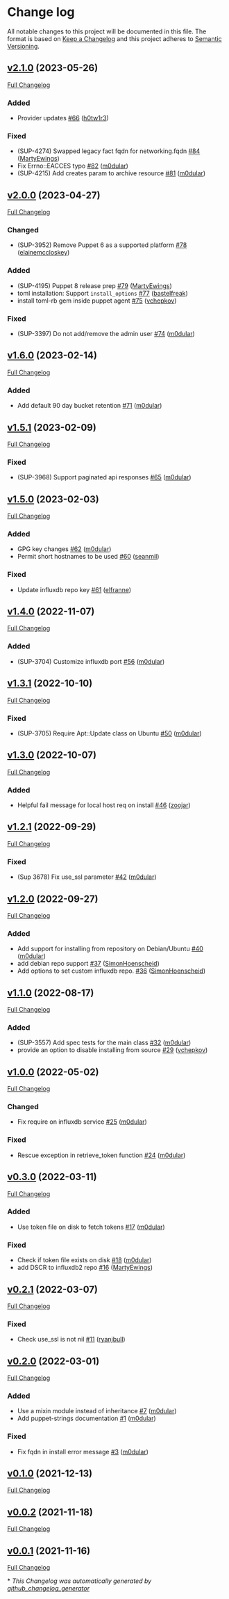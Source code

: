# Change log

All notable changes to this project will be documented in this file. The format is based on [Keep a Changelog](http://keepachangelog.com/en/1.0.0/) and this project adheres to [Semantic Versioning](http://semver.org).

## [v2.1.0](https://github.com/puppetlabs/influxdb/tree/v2.1.0) (2023-05-26)

[Full Changelog](https://github.com/puppetlabs/influxdb/compare/v2.0.0...v2.1.0)

### Added

- Provider updates [\#66](https://github.com/puppetlabs/influxdb/pull/66) ([h0tw1r3](https://github.com/h0tw1r3))

### Fixed

- \(SUP-4274\) Swapped legacy fact fqdn for networking.fqdn [\#84](https://github.com/puppetlabs/influxdb/pull/84) ([MartyEwings](https://github.com/MartyEwings))
- Fix Errno::EACCES typo [\#82](https://github.com/puppetlabs/influxdb/pull/82) ([m0dular](https://github.com/m0dular))
- \(SUP-4215\) Add creates param to archive resource [\#81](https://github.com/puppetlabs/influxdb/pull/81) ([m0dular](https://github.com/m0dular))

## [v2.0.0](https://github.com/puppetlabs/influxdb/tree/v2.0.0) (2023-04-27)

[Full Changelog](https://github.com/puppetlabs/influxdb/compare/v1.6.0...v2.0.0)

### Changed

- \(SUP-3952\) Remove Puppet 6 as a supported platform [\#78](https://github.com/puppetlabs/influxdb/pull/78) ([elainemccloskey](https://github.com/elainemccloskey))

### Added

- \(SUP-4195\) Puppet 8 release prep [\#79](https://github.com/puppetlabs/influxdb/pull/79) ([MartyEwings](https://github.com/MartyEwings))
- toml installation: Support `install_options` [\#77](https://github.com/puppetlabs/influxdb/pull/77) ([bastelfreak](https://github.com/bastelfreak))
- install toml-rb gem inside puppet agent [\#75](https://github.com/puppetlabs/influxdb/pull/75) ([vchepkov](https://github.com/vchepkov))

### Fixed

- \(SUP-3397\) Do not add/remove the admin user [\#74](https://github.com/puppetlabs/influxdb/pull/74) ([m0dular](https://github.com/m0dular))

## [v1.6.0](https://github.com/puppetlabs/influxdb/tree/v1.6.0) (2023-02-14)

[Full Changelog](https://github.com/puppetlabs/influxdb/compare/v1.5.1...v1.6.0)

### Added

- Add default 90 day bucket retention [\#71](https://github.com/puppetlabs/influxdb/pull/71) ([m0dular](https://github.com/m0dular))

## [v1.5.1](https://github.com/puppetlabs/influxdb/tree/v1.5.1) (2023-02-09)

[Full Changelog](https://github.com/puppetlabs/influxdb/compare/v1.5.0...v1.5.1)

### Fixed

- \(SUP-3968\) Support paginated api responses [\#65](https://github.com/puppetlabs/influxdb/pull/65) ([m0dular](https://github.com/m0dular))

## [v1.5.0](https://github.com/puppetlabs/influxdb/tree/v1.5.0) (2023-02-03)

[Full Changelog](https://github.com/puppetlabs/influxdb/compare/v1.4.0...v1.5.0)

### Added

- GPG key changes [\#62](https://github.com/puppetlabs/influxdb/pull/62) ([m0dular](https://github.com/m0dular))
- Permit short hostnames to be used [\#60](https://github.com/puppetlabs/influxdb/pull/60) ([seanmil](https://github.com/seanmil))

### Fixed

- Update influxdb repo key [\#61](https://github.com/puppetlabs/influxdb/pull/61) ([elfranne](https://github.com/elfranne))

## [v1.4.0](https://github.com/puppetlabs/influxdb/tree/v1.4.0) (2022-11-07)

[Full Changelog](https://github.com/puppetlabs/influxdb/compare/v1.3.1...v1.4.0)

### Added

- \(SUP-3704\) Customize influxdb port [\#56](https://github.com/puppetlabs/influxdb/pull/56) ([m0dular](https://github.com/m0dular))

## [v1.3.1](https://github.com/puppetlabs/influxdb/tree/v1.3.1) (2022-10-10)

[Full Changelog](https://github.com/puppetlabs/influxdb/compare/v1.3.0...v1.3.1)

### Fixed

- \(SUP-3705\) Require Apt::Update class on Ubuntu [\#50](https://github.com/puppetlabs/influxdb/pull/50) ([m0dular](https://github.com/m0dular))

## [v1.3.0](https://github.com/puppetlabs/influxdb/tree/v1.3.0) (2022-10-07)

[Full Changelog](https://github.com/puppetlabs/influxdb/compare/v1.2.1...v1.3.0)

### Added

- Helpful fail message for local host req on install [\#46](https://github.com/puppetlabs/influxdb/pull/46) ([zoojar](https://github.com/zoojar))

## [v1.2.1](https://github.com/puppetlabs/influxdb/tree/v1.2.1) (2022-09-29)

[Full Changelog](https://github.com/puppetlabs/influxdb/compare/v1.2.0...v1.2.1)

### Fixed

- \(Sup 3678\) Fix use\_ssl parameter [\#42](https://github.com/puppetlabs/influxdb/pull/42) ([m0dular](https://github.com/m0dular))

## [v1.2.0](https://github.com/puppetlabs/influxdb/tree/v1.2.0) (2022-09-27)

[Full Changelog](https://github.com/puppetlabs/influxdb/compare/v1.1.0...v1.2.0)

### Added

- Add support for installing from repository on Debian/Ubuntu [\#40](https://github.com/puppetlabs/influxdb/pull/40) ([m0dular](https://github.com/m0dular))
- add debian repo support [\#37](https://github.com/puppetlabs/influxdb/pull/37) ([SimonHoenscheid](https://github.com/SimonHoenscheid))
- Add options to set custom influxdb repo. [\#36](https://github.com/puppetlabs/influxdb/pull/36) ([SimonHoenscheid](https://github.com/SimonHoenscheid))

## [v1.1.0](https://github.com/puppetlabs/influxdb/tree/v1.1.0) (2022-08-17)

[Full Changelog](https://github.com/puppetlabs/influxdb/compare/v1.0.0...v1.1.0)

### Added

- \(SUP-3557\) Add spec tests for the main class [\#32](https://github.com/puppetlabs/influxdb/pull/32) ([m0dular](https://github.com/m0dular))
- provide an option to disable installing from source [\#29](https://github.com/puppetlabs/influxdb/pull/29) ([vchepkov](https://github.com/vchepkov))

## [v1.0.0](https://github.com/puppetlabs/influxdb/tree/v1.0.0) (2022-05-02)

[Full Changelog](https://github.com/puppetlabs/influxdb/compare/v0.3.0...v1.0.0)

### Changed

- Fix require on influxdb service [\#25](https://github.com/puppetlabs/influxdb/pull/25) ([m0dular](https://github.com/m0dular))

### Fixed

- Rescue exception in retrieve\_token function [\#24](https://github.com/puppetlabs/influxdb/pull/24) ([m0dular](https://github.com/m0dular))

## [v0.3.0](https://github.com/puppetlabs/influxdb/tree/v0.3.0) (2022-03-11)

[Full Changelog](https://github.com/puppetlabs/influxdb/compare/v0.2.1...v0.3.0)

### Added

- Use token file on disk to fetch tokens [\#17](https://github.com/puppetlabs/influxdb/pull/17) ([m0dular](https://github.com/m0dular))

### Fixed

- Check if token file exists on disk [\#18](https://github.com/puppetlabs/influxdb/pull/18) ([m0dular](https://github.com/m0dular))
- add DSCR to influxdb2 repo  [\#16](https://github.com/puppetlabs/influxdb/pull/16) ([MartyEwings](https://github.com/MartyEwings))

## [v0.2.1](https://github.com/puppetlabs/influxdb/tree/v0.2.1) (2022-03-07)

[Full Changelog](https://github.com/puppetlabs/influxdb/compare/v0.2.0...v0.2.1)

### Fixed

- Check use\_ssl is not nil [\#11](https://github.com/puppetlabs/influxdb/pull/11) ([ryanjbull](https://github.com/ryanjbull))

## [v0.2.0](https://github.com/puppetlabs/influxdb/tree/v0.2.0) (2022-03-01)

[Full Changelog](https://github.com/puppetlabs/influxdb/compare/v0.1.0...v0.2.0)

### Added

- Use a mixin module instead of inheritance [\#7](https://github.com/puppetlabs/influxdb/pull/7) ([m0dular](https://github.com/m0dular))
- Add puppet-strings documentation [\#1](https://github.com/puppetlabs/influxdb/pull/1) ([m0dular](https://github.com/m0dular))

### Fixed

- Fix fqdn in install error message [\#3](https://github.com/puppetlabs/influxdb/pull/3) ([m0dular](https://github.com/m0dular))

## [v0.1.0](https://github.com/puppetlabs/influxdb/tree/v0.1.0) (2021-12-13)

[Full Changelog](https://github.com/puppetlabs/influxdb/compare/v0.0.2...v0.1.0)

## [v0.0.2](https://github.com/puppetlabs/influxdb/tree/v0.0.2) (2021-11-18)

[Full Changelog](https://github.com/puppetlabs/influxdb/compare/v0.0.1...v0.0.2)

## [v0.0.1](https://github.com/puppetlabs/influxdb/tree/v0.0.1) (2021-11-16)

[Full Changelog](https://github.com/puppetlabs/influxdb/compare/ee8ed1c47240e3712966f9e651749528a5235160...v0.0.1)



\* *This Changelog was automatically generated by [github_changelog_generator](https://github.com/github-changelog-generator/github-changelog-generator)*
